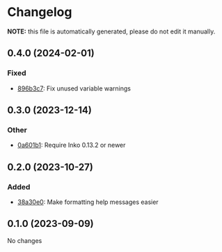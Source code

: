 # Changelog

**NOTE:** this file is automatically generated, please do not edit it manually.

## 0.4.0 (2024-02-01)

### Fixed

- [896b3c7](https://github.com/yorickpeterse/inko-optparse/commit/896b3c76b2582e36d32903a2ffd09cb9145de615): Fix unused variable warnings

## 0.3.0 (2023-12-14)

### Other

- [0a601b1](https://github.com/yorickpeterse/inko-optparse/commit/0a601b15243b202221d4f42bd2573aacfe473c70): Require Inko 0.13.2 or newer

## 0.2.0 (2023-10-27)

### Added

* [38a30e0](https://github.com/yorickpeterse/inko-optparse/commit/38a30e0): Make formatting help messages easier

## 0.1.0 (2023-09-09)

No changes
